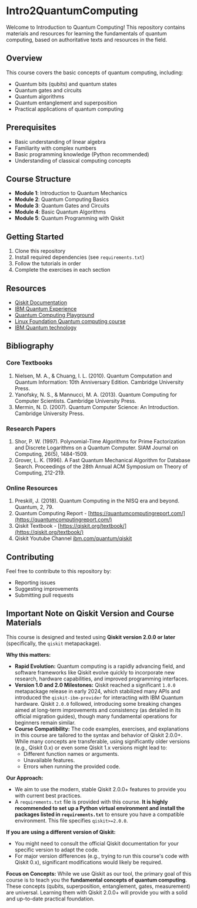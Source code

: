 # Intro2QuantumComputing
Welcome to Introduction to Quantum Computing! This repository contains materials and resources for learning the fundamentals of quantum computing, based on authoritative texts and resources in the field.

## Overview
This course covers the basic concepts of quantum computing, including:
- Quantum bits (qubits) and quantum states
- Quantum gates and circuits
- Quantum algorithms
- Quantum entanglement and superposition
- Practical applications of quantum computing

## Prerequisites
- Basic understanding of linear algebra
- Familiarity with complex numbers
- Basic programming knowledge (Python recommended)
- Understanding of classical computing concepts

## Course Structure
- **Module 1**: Introduction to Quantum Mechanics
- **Module 2**: Quantum Computing Basics
- **Module 3**: Quantum Gates and Circuits
- **Module 4**: Basic Quantum Algorithms
- **Module 5**: Quantum Programming with Qiskit

## Getting Started
1. Clone this repository
2. Install required dependencies (see `requirements.txt`)
3. Follow the tutorials in order
4. Complete the exercises in each section

## Resources
- [Qiskit Documentation](https://qiskit.org/documentation/)
- [IBM Quantum Experience](https://quantum-computing.ibm.com/)
- [Quantum Computing Playground](http://www.quantumplayground.net/)
- [Linux Foundation Quantum computing course](https://training.linuxfoundation.org/training/fundamentals-of-quantum-computing-lfq101)
- [IBM Quantum technology](https://www.ibm.com/quantum/technology)

## Bibliography
### Core Textbooks
1. Nielsen, M. A., & Chuang, I. L. (2010). Quantum Computation and Quantum Information: 10th Anniversary Edition. Cambridge University Press.
2. Yanofsky, N. S., & Mannucci, M. A. (2013). Quantum Computing for Computer Scientists. Cambridge University Press.
3. Mermin, N. D. (2007). Quantum Computer Science: An Introduction. Cambridge University Press.

### Research Papers
1. Shor, P. W. (1997). Polynomial-Time Algorithms for Prime Factorization and Discrete Logarithms on a Quantum Computer. SIAM Journal on Computing, 26(5), 1484-1509.
2. Grover, L. K. (1996). A Fast Quantum Mechanical Algorithm for Database Search. Proceedings of the 28th Annual ACM Symposium on Theory of Computing, 212-219.

### Online Resources
1. Preskill, J. (2018). Quantum Computing in the NISQ era and beyond. Quantum, 2, 79.
2. Quantum Computing Report - [https://quantumcomputingreport.com/](https://quantumcomputingreport.com/)
3. Qiskit Textbook - [https://qiskit.org/textbook/](https://qiskit.org/textbook/)
4. Qiskit Youtube Channel [ibm.com/quantum/qiskit](ibm.com/quantum/qiskit)

## Contributing
Feel free to contribute to this repository by:
- Reporting issues
- Suggesting improvements
- Submitting pull requests

## Important Note on Qiskit Version and Course Materials

This course is designed and tested using **Qiskit version 2.0.0 or later** (specifically, the `qiskit` metapackage).

**Why this matters:**
*   **Rapid Evolution:** Quantum computing is a rapidly advancing field, and software frameworks like Qiskit evolve quickly to incorporate new research, hardware capabilities, and improved programming interfaces.
*   **Version 1.0 and 2.0 Milestones:** Qiskit reached a significant `1.0.0` metapackage release in early 2024, which stabilized many APIs and introduced the `qiskit-ibm-provider` for interacting with IBM Quantum hardware. Qiskit `2.0.0` followed, introducing some breaking changes aimed at long-term improvements and consistency (as detailed in its official migration guides), though many fundamental operations for beginners remain similar.
*   **Course Compatibility:** The code examples, exercises, and explanations in this course are tailored to the syntax and behavior of Qiskit 2.0.0+. While many concepts are transferable, using significantly older versions (e.g., Qiskit 0.x) or even some Qiskit 1.x versions might lead to:
    *   Different function names or arguments.
    *   Unavailable features.
    *   Errors when running the provided code.

**Our Approach:**
*   We aim to use the modern, stable Qiskit 2.0.0+ features to provide you with current best practices.
*   A `requirements.txt` file is provided with this course. **It is highly recommended to set up a Python virtual environment and install the packages listed in `requirements.txt`** to ensure you have a compatible environment. This file specifies `qiskit>=2.0.0`.

**If you are using a different version of Qiskit:**
*   You might need to consult the official Qiskit documentation for your specific version to adapt the code.
*   For major version differences (e.g., trying to run this course's code with Qiskit 0.x), significant modifications would likely be required.

**Focus on Concepts:**
While we use Qiskit as our tool, the primary goal of this course is to teach you the **fundamental concepts of quantum computing**. These concepts (qubits, superposition, entanglement, gates, measurement) are universal. Learning them with Qiskit 2.0.0+ will provide you with a solid and up-to-date practical foundation.


